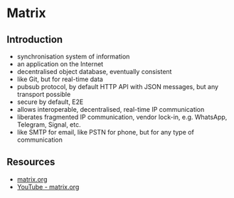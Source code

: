 # Matrix



## Introduction

- synchronisation system of information
- an application on the Internet
- decentralised object database, eventually consistent
- like Git, but for real-time data
- pubsub protocol, by default HTTP API with JSON messages, but any transport possible
- secure by default, E2E
- allows interoperable, decentralised, real-time IP communication
- liberates fragmented IP communication, vendor lock-in, e.g. WhatsApp, Telegram, Signal, etc.
- like SMTP for email, like PSTN for phone, but for any type of communication



## Resources

- [matrix.org](https://matrix.org/)
- [YouTube - matrix.org](https://www.youtube.com/channel/UCVFkW-chclhuyYRbmmfwt6w)